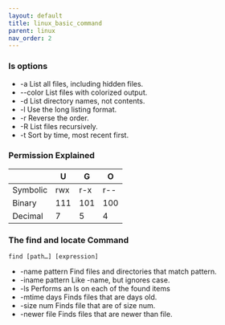 ```yaml
---
layout: default
title: linux_basic_command
parent: linux
nav_order: 2
---
```


### ls options
- -a List all files, including hidden files.
- --color List files with colorized output.
- -d List directory names, not contents.
- -l Use the long listing format.
- -r Reverse the order.
- -R List files recursively.
- -t Sort by time, most recent first.


### Permission Explained
||U|G|O|
|-|-|-|-|
|Symbolic| rwx| r-x| r--|
|Binary| 111| 101 |100|
|Decimal| 7| 5 |4|


### The find and locate Command
```find [path…] [expression]```

- -name pattern Find files and directories
that match pattern.
- -iname pattern Like -name, but ignores
case.
- -ls Performs an ls on each of
the found items
- -mtime days Finds files that are days old.
- -size num Finds file that are of size
num.
- -newer file Finds files that are newer
than file.
